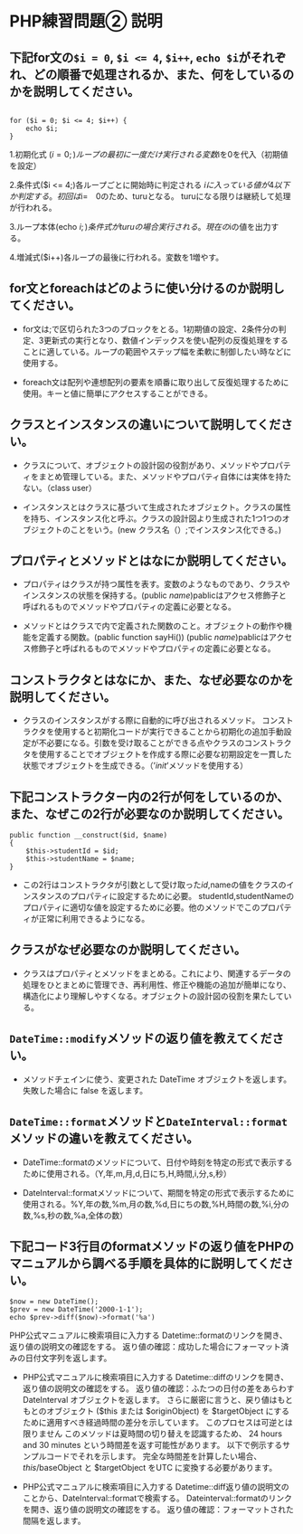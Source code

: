 # PHP練習問題② 説明

## 下記for文の`$i = 0`, `$i <= 4`, `$i++`, `echo $i`がそれぞれ、どの順番で処理されるか、また、何をしているのかを説明してください。
```

for ($i = 0; $i <= 4; $i++) {
    echo $i;
}
```

1.初期化式 ($i = 0;)ループの最初に一度だけ実行される
　変数$iを0を代入（初期値を設定） 　

2.条件式($i <= 4;)各ループごとに開始時に判定される $iに入っている値が　　
4以下か判定する。初回は$i=　0のため、turuとなる。 turuになる限りは継続して処理が行われる。 

3.ループ本体(echo $i;)条件式がturuの場合実行される。現在の$iの値を出力する。 

4.増減式($i++)各ループの最後に行われる。変数を1増やす。

## for文とforeachはどのように使い分けるのか説明してください。
- for文は;で区切られた3つのブロックをとる。1初期値の設定、2条件分の判定、3更新式の実行となり、数値インデックスを使い配列の反復処理をすることに適している。ループの範囲やステップ幅を柔軟に制御したい時などに使用する。

- foreach文は配列や連想配列の要素を順番に取り出して反復処理するために使用。キーと値に簡単にアクセスすることができる。　 

## クラスとインスタンスの違いについて説明してください。
- クラスについて、オブジェクトの設計図の役割があり、メソッドやプロパティをまとめ管理している。また、メソッドやプロパティ自体には実体を持たない。（class user）

- インスタンスとはクラスに基づいて生成されたオブジェクト。クラスの属性を持ち、インスタンス化と呼ぶ。クラスの設計図より生成された1つ1つのオブジェクトのことをいう。(new クラス名（）;でインスタンス化できる。)

## プロパティとメソッドとはなにか説明してください。
- プロパティはクラスが持つ属性を表す。変数のようなものであり、クラスやインスタンスの状態を保持する。(public $name)$pablicはアクセス修飾子と呼ばれるものでメソッドやプロパティの定義に必要となる。

- メソッドとはクラスで内で定義された関数のこと。オブジェクトの動作や機能を定義する関数。(pablic function sayHi())
(public $name)$pablicはアクセス修飾子と呼ばれるものでメソッドやプロパティの定義に必要となる。
 
## コンストラクタとはなにか、また、なぜ必要なのかを説明してください。
- クラスのインスタンスがする際に自動的に呼び出されるメソッド。
コンストラクタを使用すると初期化コードが実行できることから初期化の追加手動設定が不必要になる。引数を受け取ることができる点やクラスのコンストラクタを使用することでオブジェクトを作成する際に必要な初期設定を一貫した状態でオブジェクトを生成できる。（’_init_’メソッドを使用する）


## 下記コンストラクター内の2行が何をしているのか、また、なぜこの2行が必要なのか説明してください。
```
public function __construct($id, $name)
{
    $this->studentId = $id;
    $this->studentName = $name;
}
```
- この2行はコンストラクタが引数として受け取った$id,$nameの値をクラスのインスタンスのプロパティに設定するために必要。
studentId,studentNameのプロパティに適切な値を設定するために必要。他のメソッドでこのプロパティが正常に利用できるようになる。

## クラスがなぜ必要なのか説明してください。
- クラスはプロパティとメソッドをまとめる。これにより、関連するデータの処理をひとまとめに管理でき、再利用性、修正や機能の追加が簡単になり、構造化により理解しやすくなる。オブジェクトの設計図の役割を果たしている。
 
## `DateTime::modify`メソッドの返り値を教えてください。
- メソッドチェインに使う、変更された DateTime オブジェクトを返します。失敗した場合に false を返します。 
 

## `DateTime::format`メソッドと`DateInterval::format`メソッドの違いを教えてください。
- DateTime::formatのメソッドについて、日付や時刻を特定の形式で表示するために使用される。（Y,年,m,月,d,日にち,H,時間,i,分,s,秒）

- DateInterval::formatメソッドについて、期間を特定の形式で表示するために使用される。%Y,年の数,%m,月の数,%d,日にちの数,%H,時間の数,%i,分の数,%s,秒の数,%a,全体の数）
 

## 下記コード3行目のformatメソッドの返り値をPHPのマニュアルから調べる手順を具体的に説明してください。
```
$now = new DateTime();
$prev = new DateTime('2000-1-1');
echo $prev->diff($now)->format('%a')
```
PHP公式マニュアルに検索項目に入力する
Datetime::formatのリンクを開き、返り値の説明文の確認をする。
返り値の確認：成功した場合にフォーマット済みの日付文字列を返します。

- PHP公式マニュアルに検索項目に入力する
Datetime::diffのリンクを開き、返り値の説明文の確認をする。
返り値の確認：ふたつの日付の差をあらわす DateInterval オブジェクトを返します。
さらに厳密に言うと、戻り値はもともとのオブジェクト ($this または $originObject) を $targetObject にするために適用すべき経過時間の差分を示しています。 このプロセスは可逆とは限りません
このメソッドは夏時間の切り替えを認識するため、 24 hours and 30 minutes という時間差を返す可能性があります。 以下で例示するサンプルコードでそれを示します。 完全な時間差を計算したい場合、 $this/$baseObject と $targetObject をUTC に変換する必要があります。

- PHP公式マニュアルに検索項目に入力する
Datetime::diff返り値の説明文のことから、DateInterval::formatで検索する。
Dateinterval::formatのリンクを開き、返り値の説明文の確認をする。
返り値の確認：フォーマットされた間隔を返します。
